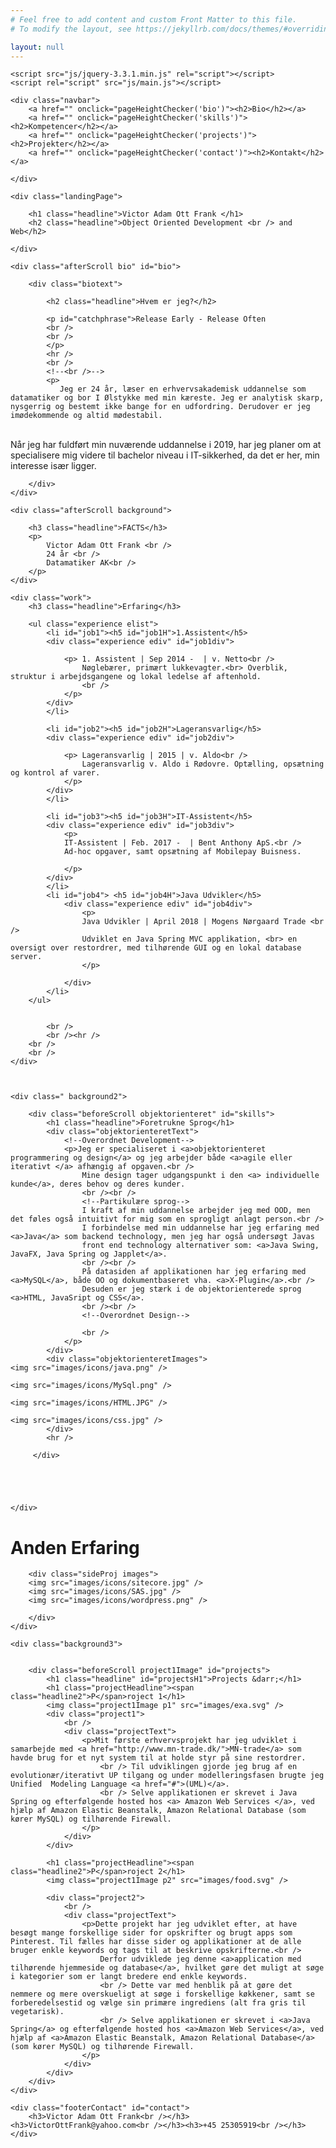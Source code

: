 ```yaml
---
# Feel free to add content and custom Front Matter to this file.
# To modify the layout, see https://jekyllrb.com/docs/themes/#overriding-theme-defaults

layout: null
---
```

<html lang="en">
<head>
    <meta charset="UTF-8" />
    <meta name="description" content="Personal Portfolio - Personlige portfolio. Victor Adam Ott Frank"/>
    <meta name="keywords" content="Victor Adam Ott Frank, VictorOttFrank@yahoo, OOD,
	HTML5, CSS, Javascript, 25305919, Datamatiker, Projects, Freelance, Objekt Orienteret, Java, MySQL"/>
    <meta name="author" content="Victor Adam Ott Frank"/>
    <meta name="viewport" content="width=device-width, initial-scale=1.0, maximum-scale=1.0" />
    <title>Victor Adam Ott Frank</title>
    <link rel="stylesheet" href="css/style.css" />
    <link href="https://fonts.googleapis.com/css?family=Karla" rel="stylesheet" />

    <script src="js/jquery-3.3.1.min.js" rel="script"></script>
    <script rel="script" src="js/main.js"></script>
</head>
<body>


<div class="page">

    <div class="navbar">
        <a href="" onclick="pageHeightChecker('bio')"><h2>Bio</h2></a>
        <a href="" onclick="pageHeightChecker('skills')"><h2>Kompetencer</h2></a>
        <a href="" onclick="pageHeightChecker('projects')"><h2>Projekter</h2></a>
        <a href="" onclick="pageHeightChecker('contact')"><h2>Kontakt</h2></a>

    </div>

    <div class="landingPage">

        <h1 class="headline">Victor Adam Ott Frank </h1>
        <h2 class="headline">Object Oriented Development <br /> and Web</h2>

    </div>

    <div class="afterScroll bio" id="bio">

        <div class="biotext">

            <h2 class="headline">Hvem er jeg?</h2>

            <p id="catchphrase">Release Early - Release Often
            <br />
            <br />
            </p>
            <hr />
            <br />
            <!--<br />-->
            <p>
               Jeg er 24 år, læser en erhvervsakademisk uddannelse som datamatiker og bor I Ølstykke med min kæreste. Jeg er analytisk skarp, nysgerrig og bestemt ikke bange for en udfordring. Derudover er jeg imødekommende og altid mødestabil. 
 <br />
Når jeg har fuldført min nuværende uddannelse i 2019, har jeg planer om at specialisere mig videre til bachelor niveau i IT-sikkerhed,  da det er her, min interesse især ligger.
            </p>


        </div>
    </div>

    <div class="afterScroll background">

        <h3 class="headline">FACTS</h3>
        <p>
            Victor Adam Ott Frank <br />
            24 år <br />
            Datamatiker AK<br />
        </p>
    </div>

    <div class="work">
        <h3 class="headline">Erfaring</h3>

        <ul class="experience elist">
            <li id="job1"><h5 id="job1H">1.Assistent</h5>
            <div class="experience ediv" id="job1div">

                <p> 1. Assistent | Sep 2014 -  | v. Netto<br />
                    Nøglebærer, primært lukkevagter.<br> Overblik, struktur i arbejdsgangene og lokal ledelse af aftenhold.
                    <br />
                </p>
            </div>
            </li>

            <li id="job2"><h5 id="job2H">Lageransvarlig</h5>
            <div class="experience ediv" id="job2div">

                <p> Lageransvarlig | 2015 | v. Aldo<br />
                    Lageransvarlig v. Aldo i Rødovre. Optælling, opsætning og kontrol af varer.
                </p>
            </div>
            </li>

            <li id="job3"><h5 id="job3H">IT-Assistent</h5>
            <div class="experience ediv" id="job3div">
                <p>
                IT-Assistent | Feb. 2017 -  | Bent Anthony ApS.<br />
                Ad-hoc opgaver, samt opsætning af Mobilepay Buisness.

                </p>
            </div>
            </li>
            <li id="job4"> <h5 id="job4H">Java Udvikler</h5>
                <div class="experience ediv" id="job4div">
                    <p>
                    Java Udvikler | April 2018 | Mogens Nørgaard Trade <br />
                    Udviklet en Java Spring MVC applikation, <br> en oversigt over restordrer, med tilhørende GUI og en lokal database server.
                    </p>

                </div>
            </li>
        </ul>


            <br />
            <br /><hr />
        <br />
        <br />
    </div>



    <div class=" background2">

        <div class="beforeScroll objektorienteret" id="skills">
            <h1 class="headline">Foretrukne Sprog</h1>
            <div class="objektorienteretText">
                <!--Overordnet Development-->
                <p>Jeg er specialiseret i <a>objektorienteret programmering og design</a> og jeg arbejder både <a>agile eller iterativt </a> afhængig af opgaven.<br />
                    Mine design tager udgangspunkt i den <a> individuelle kunde</a>, deres behov og deres kunder.
                    <br /><br />
                    <!--Partikulære sprog-->
                    I kraft af min uddannelse arbejder jeg med OOD, men det føles også intuitivt for mig som en sprogligt anlagt person.<br />
                    I forbindelse med min uddannelse har jeg erfaring med <a>Java</a> som backend technology, men jeg har også undersøgt Javas
                    front end technology alternativer som: <a>Java Swing, JavaFX, Java Spring og Japplet</a>.
                    <br /><br />
                    På datasiden af applikationen har jeg erfaring med <a>MySQL</a>, både OO og dokumentbaseret vha. <a>X-Plugin</a>.<br />
                    Desuden er jeg stærk i de objektorienterede sprog <a>HTML, JavaSript og CSS</a>.
                    <br /><br />
                    <!--Overordnet Design-->

                    <br />
                </p>
            </div>
            <div class="objektorienteretImages">
    <img src="images/icons/java.png" />

    <img src="images/icons/MySql.png" />

    <img src="images/icons/HTML.JPG" />

    <img src="images/icons/css.jpg" />
            </div>
            <hr />
       
		 </div>



    

    </div>
<div class="sideProj">
        <h1 class="headline">Anden Erfaring</h1>


        <div class="sideProj images">
        <img src="images/icons/sitecore.jpg" />
        <img src="images/icons/SAS.jpg" />
        <img src="images/icons/wordpress.png" />

        </div>
    </div>

    <div class="background3">


        <div class="beforeScroll project1Image" id="projects">
            <h1 class="headline" id="projectsH1">Projects &darr;</h1>
            <h1 class="projectHeadline"><span class="headline2">P</span>roject 1</h1>
            <img class="project1Image p1" src="images/exa.svg" />
            <div class="project1">
                <br />
                <div class="projectText">
                    <p>Mit første erhvervsprojekt har jeg udviklet i samarbejde med <a href="http://www.mn-trade.dk/">MN-trade</a> som havde brug for et nyt system til at holde styr på sine restordrer.
                        <br /> Til udviklingen gjorde jeg brug af en evolutionær/iterativt UP tilgang og under modelleringsfasen brugte jeg Unified  Modeling Language <a href="#">(UML)</a>.
                        <br /> Selve applikationen er skrevet i Java Spring og efterfølgende hosted hos <a> Amazon Web Services </a>, ved hjælp af Amazon Elastic Beanstalk, Amazon Relational Database (som kører MySQL) og tilhørende Firewall.
                    </p>
                </div>
            </div>

            <h1 class="projectHeadline"><span class="headline2">P</span>roject 2</h1>
            <img class="project1Image p2" src="images/food.svg" />

            <div class="project2">
                <br />
                <div class="projectText">
                    <p>Dette projekt har jeg udviklet efter, at have besøgt mange forskellige sider for opskrifter og brugt apps som Pinterest. Til fælles har disse sider og applikationer at de alle bruger enkle keywords og tags til at beskrive opskrifterne.<br />
                        Derfor udviklede jeg denne <a>application med tilhørende hjemmeside og database</a>, hvilket gøre det muligt at søge i kategorier som er langt bredere end enkle keywords.
                        <br /> Dette var med henblik på at gøre det nemmere og mere overskueligt at søge i forskellige køkkener, samt se forberedelsestid og vælge sin primære ingrediens (alt fra gris til vegetarisk).
                        <br /> Selve applikationen er skrevet i <a>Java Spring</a> og efterfølgende hosted hos <a>Amazon Web Services</a>, ved hjælp af <a>Amazon Elastic Beanstalk, Amazon Relational Database</a> (som kører MySQL) og tilhørende Firewall.
                    </p>
                </div>
            </div>
        </div>
    </div>

    <div class="footerContact" id="contact">
        <h3>Victor Adam Ott Frank<br /></h3><h3>VictorOttFrank@yahoo.com<br /></h3><h3>+45 25305919<br /></h3>
    </div>

</div>


<script>
    hello();
    hello2();
    click('job');
</script>

</body>
</html>
